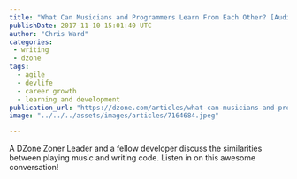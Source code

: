 ```yaml
---
title: "What Can Musicians and Programmers Learn From Each Other? [Audio]"
publishDate: 2017-11-10 15:01:40 UTC
author: "Chris Ward"
categories:
 - writing
 - dzone
tags:
  - agile
  - devlife
  - career growth
  - learning and development
publication_url: "https://dzone.com/articles/what-can-musicians-and-programmers-learn-from-each"
image: "../../../assets/images/articles/7164684.jpeg"

---
```

A DZone Zoner Leader and a fellow developer discuss the similarities between playing music and writing code. Listen in on this awesome conversation!

